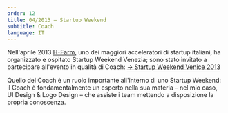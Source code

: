 ```yaml
---
order: 12
title: 04/2013 — Startup Weekend
subtitle: Coach
language: IT
---
```


Nell&#39;aprile 2013 <a href="http://www.h-farmventures.com/en/">H-Farm,</a> uno dei maggiori acceleratori di startup italiani, ha organizzato e ospitato Startup Weekend Venezia; sono stato invitato a partecipare all&#39;evento in qualit&agrave; di Coach: <a href="https://web.archive.org/web/20131115072955/http://venice.startupweekend.org/">&rarr; Startup Weekend Venice 2013</a></p><p>Quello del Coach &egrave; un ruolo importante all&#39;interno di uno Startup Weekend: il Coach &egrave; fondamentalmente un esperto nella sua materia – nel mio caso, UI Design &amp; Logo Design – che assiste i team mettendo a disposizione la propria conoscenza.

